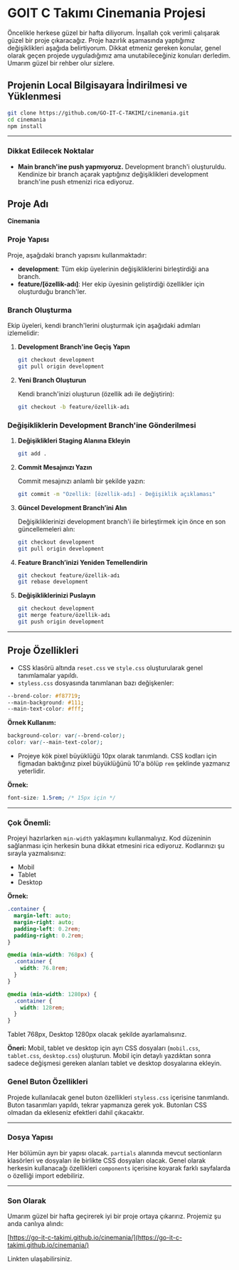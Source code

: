 # GOIT C Takımı Cinemania Projesi

Öncelikle herkese güzel bir hafta diliyorum. İnşallah çok verimli çalışarak
güzel bir proje çıkaracağız. Proje hazırlık aşamasında yaptığımız değişiklikleri
aşağıda belirtiyorum. Dikkat etmeniz gereken konular, genel olarak geçen projede
uyguladığımız ama unutabileceğiniz konuları derledim. Umarım güzel bir rehber
olur sizlere.

## Projenin Local Bilgisayara İndirilmesi ve Yüklenmesi

```bash
git clone https://github.com/GO-IT-C-TAKIMI/cinemania.git
cd cinemania
npm install
```

---

### Dikkat Edilecek Noktalar

- **Main branch'ine push yapmıyoruz.** Development branch'i oluşturuldu.
  Kendinize bir branch açarak yaptığınız değişiklikleri development branch'ine
  push etmenizi rica ediyoruz.

## Proje Adı

**Cinemania**

### Proje Yapısı

Proje, aşağıdaki branch yapısını kullanmaktadır:

- **development**: Tüm ekip üyelerinin değişikliklerini birleştirdiği ana
  branch.
- **feature/[özellik-adı]**: Her ekip üyesinin geliştirdiği özellikler için
  oluşturduğu branch'ler.

### Branch Oluşturma

Ekip üyeleri, kendi branch'lerini oluşturmak için aşağıdaki adımları
izlemelidir:

1. **Development Branch'ine Geçiş Yapın**

   ```bash
   git checkout development
   git pull origin development
   ```

2. **Yeni Branch Oluşturun**

   Kendi branch'inizi oluşturun (özellik adı ile değiştirin):

   ```bash
   git checkout -b feature/özellik-adı
   ```

### Değişikliklerin Development Branch'ine Gönderilmesi

1. **Değişiklikleri Staging Alanına Ekleyin**

   ```bash
   git add .
   ```

2. **Commit Mesajınızı Yazın**

   Commit mesajınızı anlamlı bir şekilde yazın:

   ```bash
   git commit -m "Özellik: [özellik-adı] - Değişiklik açıklaması"
   ```

3. **Güncel Development Branch’ini Alın**

   Değişikliklerinizi development branch'i ile birleştirmek için önce en son
   güncellemeleri alın:

   ```bash
   git checkout development
   git pull origin development
   ```

4. **Feature Branch’inizi Yeniden Temellendirin**

   ```bash
   git checkout feature/özellik-adı
   git rebase development
   ```

5. **Değişikliklerinizi Puslayın**

   ```bash
   git checkout development
   git merge feature/özellik-adı
   git push origin development
   ```

---

## Proje Özellikleri

- CSS klasörü altında `reset.css` ve `style.css` oluşturularak genel
  tanımlamalar yapıldı.
- `styless.css` dosyasında tanımlanan bazı değişkenler:

```css
--brend-color: #f87719;
--main-background: #111;
--main-text-color: #fff;
```

**Örnek Kullanım:**

```css
background-color: var(--brend-color);
color: var(--main-text-color);
```

- Projeye kök pixel büyüklüğü 10px olarak tanımlandı. CSS kodları için figmadan
  baktığınız pixel büyüklüğünü 10'a bölüp `rem` şeklinde yazmanız yeterlidir.

**Örnek:**

```css
font-size: 1.5rem; /* 15px için */
```

---

### **Çok Önemli:**

Projeyi hazırlarken `min-width` yaklaşımını kullanmalıyız. Kod düzeninin
sağlanması için herkesin buna dikkat etmesini rica ediyoruz. Kodlarınızı şu
sırayla yazmalısınız:

- Mobil
- Tablet
- Desktop

**Örnek:**

```css
.container {
  margin-left: auto;
  margin-right: auto;
  padding-left: 0.2rem;
  padding-right: 0.2rem;
}

@media (min-width: 768px) {
  .container {
    width: 76.8rem;
  }
}

@media (min-width: 1280px) {
  .container {
    width: 128rem;
  }
}
```

Tablet 768px, Desktop 1280px olacak şekilde ayarlamalısınız.

**Öneri:** Mobil, tablet ve desktop için ayrı CSS dosyaları (`mobil.css`,
`tablet.css`, `desktop.css`) oluşturun. Mobil için detaylı yazdıktan sonra
sadece değişmesi gereken alanları tablet ve desktop dosyalarına ekleyin.

### Genel Buton Özellikleri

Projede kullanılacak genel buton özellikleri `styless.css` içerisine tanımlandı.
Buton tasarımları yapıldı, tekrar yapmanıza gerek yok. Butonları CSS olmadan da
ekleseniz efektleri dahil çıkacaktır.

---

### **Dosya Yapısı**

Her bölümün ayrı bir yapısı olacak. `partials` alanında mevcut sectionların
klasörleri ve dosyaları ile birlikte CSS dosyaları olacak. Genel olarak herkesin
kullanacağı özellikleri `components` içerisine koyarak farklı sayfalarda o
özelliği import edebiliriz.

---

### **Son Olarak**

Umarım güzel bir hafta geçirerek iyi bir proje ortaya çıkarırız. Projemiz şu
anda canlıya alındı:

[https://go-it-c-takimi.github.io/cinemania/](https://go-it-c-takimi.github.io/cinemania/)

Linkten ulaşabilirsiniz.
